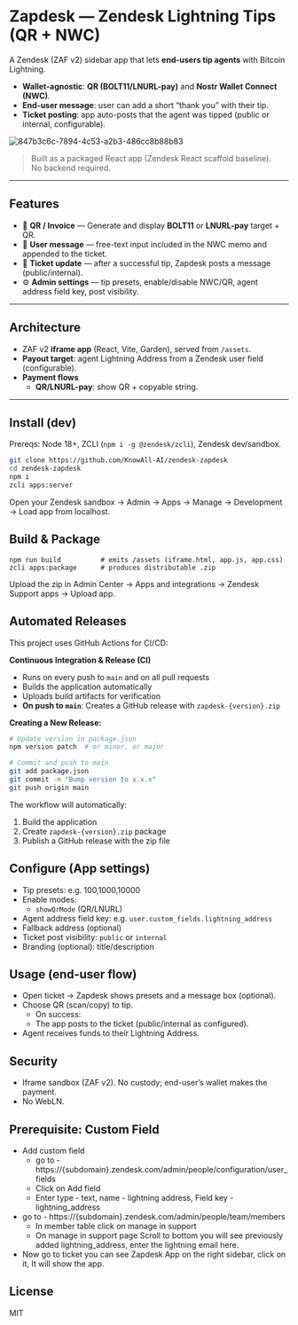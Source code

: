 # Zapdesk — Zendesk Lightning Tips (QR + NWC)

A Zendesk (ZAF v2) sidebar app that lets **end-users tip agents** with Bitcoin Lightning.

- **Wallet-agnostic**: **QR (BOLT11/LNURL-pay)** and **Nostr Wallet Connect (NWC)**.
- **End-user message**: user can add a short “thank you” with their tip.
- **Ticket posting**: app auto-posts that the agent was tipped (public or internal, configurable).

![847b3c6c-7894-4c53-a2b3-486cc8b88b83](https://github.com/user-attachments/assets/9bc94d6b-ebea-44bf-a098-03c274e91c1f)

> Built as a packaged React app (Zendesk React scaffold baseline).  
> No backend required.

---

## Features

- 🧾 **QR / Invoice** — Generate and display **BOLT11** or **LNURL-pay** target + QR.
- 💬 **User message** — free-text input included in the NWC memo and appended to the ticket.
- 📨 **Ticket update** — after a successful tip, Zapdesk posts a message (public/internal).
- ⚙️ **Admin settings** — tip presets, enable/disable NWC/QR, agent address field key, post visibility.

---

## Architecture

- ZAF v2 **iframe app** (React, Vite, Garden), served from `/assets`.
- **Payout target**: agent Lightning Address from a Zendesk user field (configurable).
- **Payment flows**
  - **QR/LNURL-pay**: show QR + copyable string.

---

## Install (dev)

Prereqs: Node 18+, ZCLI (`npm i -g @zendesk/zcli`), Zendesk dev/sandbox.

```bash
git clone https://github.com/KnowAll-AI/zendesk-zapdesk
cd zendesk-zapdesk
npm i
zcli apps:server
```

Open your Zendesk sandbox → Admin → Apps → Manage → Development → Load app from localhost.

## Build & Package

```
npm run build          # emits /assets (iframe.html, app.js, app.css)
zcli apps:package      # produces distributable .zip
```

Upload the zip in Admin Center → Apps and integrations → Zendesk Support apps → Upload app.

## Automated Releases

This project uses GitHub Actions for CI/CD:

**Continuous Integration & Release (CI)**
- Runs on every push to `main` and on all pull requests
- Builds the application automatically
- Uploads build artifacts for verification
- **On push to `main`**: Creates a GitHub release with `zapdesk-{version}.zip`

**Creating a New Release:**

```bash
# Update version in package.json
npm version patch  # or minor, or major

# Commit and push to main
git add package.json
git commit -m "Bump version to x.x.x"
git push origin main
```

The workflow will automatically:
1. Build the application
2. Create `zapdesk-{version}.zip` package
3. Publish a GitHub release with the zip file

## Configure (App settings)

- Tip presets: e.g. 100,1000,10000
- Enable modes:
  - `showQrMode` (QR/LNURL)
- Agent address field key: e.g. `user.custom_fields.lightning_address`
- Fallback address (optional)
- Ticket post visibility: `public` or `internal`
- Branding (optional): title/description

## Usage (end-user flow)

- Open ticket → Zapdesk shows presets and a message box (optional).
- Choose QR (scan/copy) to tip.
  - On success:
  - The app posts to the ticket (public/internal as configured).
- Agent receives funds to their Lightning Address.

## Security

- Iframe sandbox (ZAF v2). No custody; end-user’s wallet makes the payment.
- No WebLN.

## Prerequisite: Custom Field

- Add custom field
  - go to - https://{subdomain}.zendesk.com/admin/people/configuration/user_fields
  - Click on Add field
  - Enter type - text, name - lightning address, Field key - lightning_address
- go to - https://{subdomain}.zendesk.com/admin/people/team/members
  - In member table click on manage in support
  - On manage in support page Scroll to bottom you will see previously added lightning_address, enter the lightning email here.
- Now go to ticket you can see Zapdesk App on the right sidebar, click on it, It will show the app.


## License

MIT
